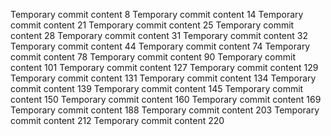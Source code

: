 Temporary commit content 8
Temporary commit content 14
Temporary commit content 21
Temporary commit content 25
Temporary commit content 28
Temporary commit content 31
Temporary commit content 32
Temporary commit content 44
Temporary commit content 74
Temporary commit content 78
Temporary commit content 90
Temporary commit content 101
Temporary commit content 127
Temporary commit content 129
Temporary commit content 131
Temporary commit content 134
Temporary commit content 139
Temporary commit content 145
Temporary commit content 150
Temporary commit content 160
Temporary commit content 169
Temporary commit content 188
Temporary commit content 203
Temporary commit content 212
Temporary commit content 220
